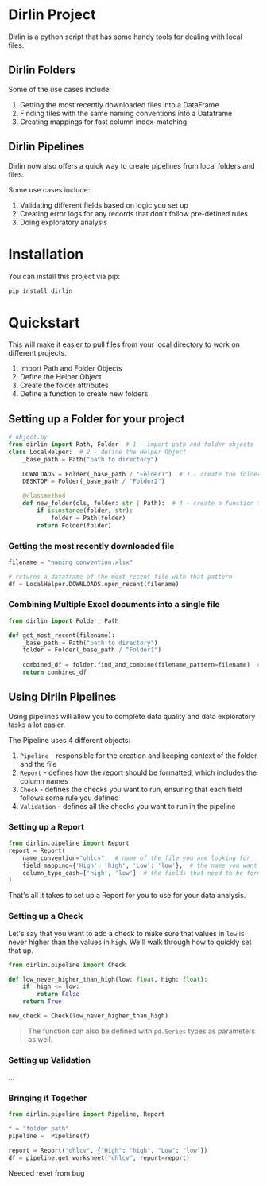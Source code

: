 # Dirlin Project
Dirlin is a python script that has some handy tools for dealing with local files.

## Dirlin Folders

Some of the use cases include:
1. Getting the most recently downloaded files into a DataFrame
2. Finding files with the same naming conventions into a Dataframe
3. Creating mappings for fast column index-matching

## Dirlin Pipelines
Dirlin now also offers a quick way to create pipelines from local folders and files.

Some use cases include:
1. Validating different fields based on logic you set up
2. Creating error logs for any records that don't follow pre-defined rules
3. Doing exploratory analysis

# Installation
You can install this project via pip:

```bash
pip install dirlin
```

# Quickstart
This will make it easier to pull files from your local directory to work on different projects.

1. Import Path and Folder Objects
2. Define the Helper Object
3. Create the folder attributes
4. Define a function to create new folders

## Setting up a Folder for your project

```python
# object.py
from dirlin import Path, Folder  # 1 - import path and folder objects
class LocalHelper:  # 2 - define the Helper Object
    _base_path = Path("path to directory")
    
    DOWNLOADS = Folder(_base_path / "Folder1")  # 3 - create the folders
    DESKTOP = Folder(_base_path / "Folder2")

    @classmethod
    def new_folder(cls, folder: str | Path):  # 4 - create a function to create new folders
        if isinstance(folder, str):
            folder = Path(folder)
        return Folder(folder)
```
### Getting the most recently downloaded file

```python
filename = "naming convention.xlsx"

# returns a dataframe of the most recent file with that pattern
df = LocalHelper.DOWNLOADS.open_recent(filename)  
```

### Combining Multiple Excel documents into a single file
```python
from dirlin import Folder, Path

def get_most_recent(filename):
    _base_path = Path("path to directory")
    folder = Folder(_base_path / "Folder1")
    
    combined_df = folder.find_and_combine(filename_pattern=filename)  # combines documents 
    return combined_df
```

## Using Dirlin Pipelines

Using pipelines will allow you to complete data quality and data exploratory tasks a lot easier.

The Pipeline uses 4 different objects:
1. `Pipeline` - responsible for the creation and keeping context of the folder and the file
2. `Report` - defines how the report should be formatted, which includes the column names
3. `Check` - defines the checks you want to run, ensuring that each field follows  some rule you defined
4. `Validation` - defines all the checks you want to run in the pipeline

### Setting up a Report
```python
from dirlin.pipeline import Report
report = Report(
    name_convention="ohlcv",  # name of the file you are looking for
    field_mapping={'High': 'high', 'Low': 'low'},  # the name you want to update the fields to
    column_type_cash=['high', 'low']  # the fields that need to be formatted as a `cash` type
)
```

That's all it takes to set up  a Report for you to use for your data analysis.

### Setting up a Check
Let's say that you want to add a check to make sure that values in `low` is never higher
than the values in `high`. We'll walk through how to quickly set that up.

```python
from dirlin.pipeline import Check

def low_never_higher_than_high(low: float, high: float):
    if  high <= low:
        return False
    return True

new_check = Check(low_never_higher_than_high)
```

> The function can also be defined with `pd.Series` types as parameters as well.

###  Setting up Validation
...

### Bringing it Together
```python
from dirlin.pipeline import Pipeline, Report

f = "folder path"
pipeline =  Pipeline(f)

report = Report("ohlcv", {"High": "high", "Low": "low"})
df = pipeline.get_worksheet("ohlcv", report=report)

```

Needed reset from bug
